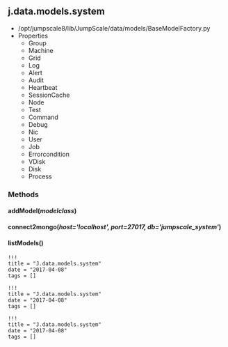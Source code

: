 <!-- toc -->
## j.data.models.system

- /opt/jumpscale8/lib/JumpScale/data/models/BaseModelFactory.py
- Properties
    - Group
    - Machine
    - Grid
    - Log
    - Alert
    - Audit
    - Heartbeat
    - SessionCache
    - Node
    - Test
    - Command
    - Debug
    - Nic
    - User
    - Job
    - Errorcondition
    - VDisk
    - Disk
    - Process

### Methods

#### addModel(*modelclass*) 

#### connect2mongo(*host='localhost', port=27017, db='jumpscale_system'*) 

#### listModels() 


```
!!!
title = "J.data.models.system"
date = "2017-04-08"
tags = []
```

```
!!!
title = "J.data.models.system"
date = "2017-04-08"
tags = []
```

```
!!!
title = "J.data.models.system"
date = "2017-04-08"
tags = []
```
